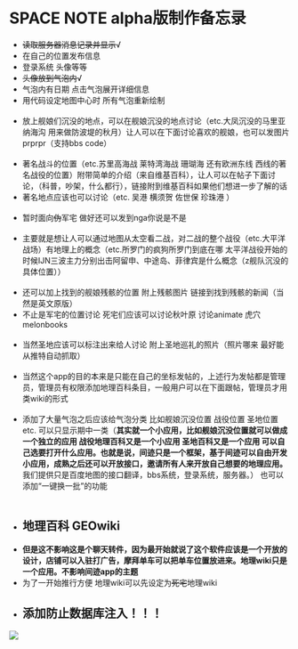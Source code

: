 <h1>SPACE NOTE alpha版制作备忘录</h1>
<p>
<ul>
  <li><del>读取服务器消息记录并显示</del>√</li>
  <li>在自己的位置发布信息</li>
  <li>登录系统 头像等等</li>
  <li><del>头像放到气泡内</del>√</li>
  <li>气泡内有日期 点击气泡展开详细信息</li>
  <li>用代码设定地图中心时 所有气泡重新绘制</li>
  <li>放上舰娘们沉没的地点，可以在舰娘沉没的地点讨论（etc.大凤沉没的马里亚纳海沟 用来做防波堤的秋月）让人可以在下面讨论喜欢的舰娘，也可以发图片prprpr（支持bbs code）</li>
  <li>著名战斗的位置（etc.苏里高海战 莱特湾海战 珊瑚海 还有欧洲东线 西线的著名战役的位置）附带简单的介绍（来自维基百科），让人可以在帖子下面讨论，（科普，吵架，什么都行），链接附到维基百科如果他们想进一步了解的话</li>
  <li>著名地点应该也可以讨论（etc. 吴港 横须贺 佐世保 珍珠港 ）</li>
  <li>暂时面向<del>伪</del>军宅 做好还可以发到nga你说是不是</li>
  <li>主要就是想让人可以通过地图从太空看二战，对二战的整个战役（etc.大平洋战场）有地理上的概念（etc.所罗门的疯狗所罗门到底在哪 太平洋战役开始的时候IJN三波主力分别出击阿留申、中途岛、菲律宾是什么概念（z舰队沉没的具体位置））</li>
  <li>还可以加上找到的舰娘残骸的位置 附上残骸图片 链接到找到残骸的新闻（当然是英文原版）</li>
  <li>不止是军宅的位置讨论 死宅们应该可以讨论秋叶原 讨论animate 虎穴 melonbooks</li>
  <li>当然圣地应该可以标注出来给人讨论 附上圣地巡礼的照片（照片哪来 最好能从推特自动抓取）</li>
  <li>当然这个app的目的本来是只能在自己的坐标发帖的，上述行为发帖都是管理员，管理员有权限添加地理百科条目，一般用户可以在下面跟帖，管理员才用类wiki的形式</li>
  <li>添加了大量气泡之后应该给气泡分类 比如舰娘沉没位置 战役位置 圣地位置 etc. 可以只显示期中一类（<b>其实就一个小应用，比如舰娘沉没位置就可以做成一个独立的应用 战役地理百科又是一个小应用 圣地百科又是一个应用 可以自己选要打开什么应用。也就是说，间迹只是一个框架，基于间迹可以自由开发小应用，成熟之后还可以开放接口，邀请所有人来开放自己想要的地理应用。</b>我们提供只是百度地图的接口翻译，bbs系统，登录系统，服务器。） 也可以添加“一键换一批”的功能</li>
  <li><h2>地理百科 GEOwiki</h2></li>
  <li><b>但是这不影响这是个聊天转件，因为最开始就说了这个软件应该是一个开放的设计，店铺可以入驻打广告，摩拜单车可以把单车位置放进来。地理wiki只是一个应用。不影响间迹app的主题</b></li>
  <li>为了一开始推行方便 地理wiki可以先设定为<del>死宅</del>地理wiki</li>
  <li><h2>添加防止数据库注入！！！</h2></li>

</ul>
</p>
<img src="http://azusebox.moe/wp-content/uploads/2018/04/S80424-200648.jpg">

